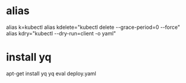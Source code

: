 # alias 
alias k=kubectl
alias kdelete="kubectl delete --grace-period=0 --force"
alias kdry="kubectl --dry-run=client -o yaml"


# install yq
apt-get install yq
yq eval deploy.yaml

